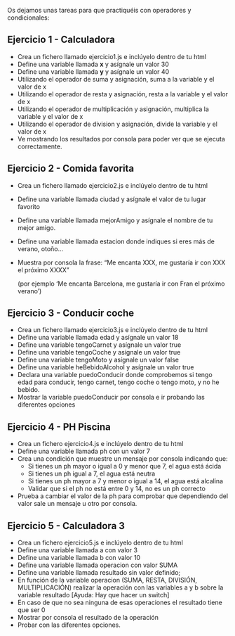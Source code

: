 Os dejamos unas tareas para que practiquéis con operadores y condicionales:

## Ejercicio 1 - Calculadora

- Crea un fichero llamado ejercicio1.js e inclúyelo dentro de tu html
- Define una variable llamada **x** y asígnale un valor 30
- Define una variable llamada **y** y asígnale un valor 40
- Utilizando el operador de suma y asignación, suma a la variable y el valor de x
- Utilizando el operador de resta y asignación, resta a la variable y el valor de x
- Utilizando el operador de multiplicación y asignación, multiplica la variable y el valor de x
- Utilizando el operador de division y asignación, divide la variable y el valor de x
- Ve mostrando los resultados por consola para poder ver que se ejecuta correctamente.


## Ejercicio 2 - Comida favorita

- Crea un fichero llamado ejercicio2.js e inclúyelo dentro de tu html
- Define una variable llamada ciudad y asígnale el valor de tu lugar favorito
- Define una variable llamada mejorAmigo y asígnale el nombre de tu mejor amigo.
- Define una variable llamada estacion donde indiques si eres más de verano, otoño…
- Muestra por consola la frase: “Me encanta XXX, me gustaría ir con XXX el próximo XXXX”
    
    (por ejemplo ‘Me encanta Barcelona, me gustaría ir con Fran el próximo verano’)
    

## Ejercicio 3 - Conducir coche

- Crea un fichero llamado ejercicio3.js e inclúyelo dentro de tu html
- Define una variable llamada edad y asígnale un valor 18
- Define una variable tengoCarnet y asígnale un valor true
- Define una variable tengoCoche y asígnale un valor true
- Define una variable tengoMoto y asígnale un valor false
- Define una variable heBebidoAlcohol y asígnale un valor true
- Declara una variable puedoConducir donde comprobemos si tengo edad para conducir, tengo carnet, tengo coche o tengo moto, y no he bebido.
- Mostrar la variable puedoConducir por consola e ir probando las diferentes opciones

## Ejercicio 4 - PH Piscina

- Crea un fichero  ejercicio4.js e inclúyelo dentro de tu html
- Define una variable llamada ph con un valor 7
- Crea una condición que muestre un mensaje por consola indicando que:
    - Si tienes un ph mayor o igual a 0 y menor que 7, el agua está ácida
    - Si tienes un ph igual a 7, el agua está neutra
    - Si tienes un ph mayor a 7 y menor o igual a 14, el agua está alcalina
    - Validar que si el ph no está entre 0 y 14, no es un ph correcto
- Prueba a cambiar el valor de la ph para comprobar que dependiendo del valor sale un mensaje u otro por consola.


## Ejercicio 5 - Calculadora 3

- Crea un fichero  ejercicio5.js e inclúyelo dentro de tu html
- Define una variable llamada a con valor 3
- Define una variable llamada b con valor 10
- Define una variable llamada operacion con valor SUMA
- Define una variable llamada resultado sin valor definido;
- En función de la variable operacion (SUMA, RESTA, DIVISIÓN, MULTIPLICACIÓN) realizar la operación con las variables a y b sobre la variable resultado [Ayuda: Hay que hacer un switch]
- En caso de que no sea ninguna de esas operaciones el resultado tiene que ser 0
- Mostrar por consola el resultado de la operación
- Probar con las diferentes opciones.
